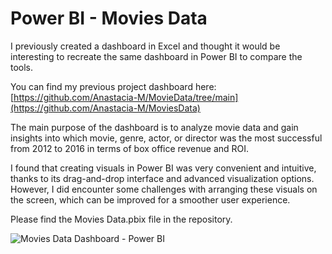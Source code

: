 # Power BI - Movies Data

I previously created a dashboard in Excel and thought it would be interesting to recreate the same dashboard in Power BI to compare the tools.

You can find my previous project dashboard here: [https://github.com/Anastacia-M/MovieData/tree/main](https://github.com/Anastacia-M/MoviesData) 

The main purpose of the dashboard is to analyze movie data and gain insights into which movie, genre, actor, or director was the most successful from 2012 to 2016 in terms of box office revenue and ROI.

I found that creating visuals in Power BI was very convenient and intuitive, thanks to its drag-and-drop interface and advanced visualization options. However, I did encounter some challenges with arranging these visuals on the screen, which can be improved for a smoother user experience. 

Please find the Movies Data.pbix file in the repository.

![Movies Data Dashboard - Power BI](https://github.com/user-attachments/assets/b8670b96-f2bc-4544-a556-229eda454225)
